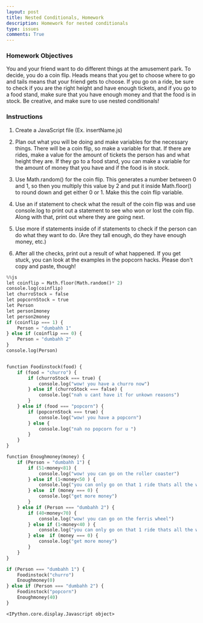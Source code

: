 ```yaml
---
layout: post
title: Nested Conditionals, Homework
description: Homework for nested conditionals
type: issues
comments: True
---
```


### Homework Objectives

You and your friend want to do different things at the amusement park. To decide, you do a coin flip. Heads means that you get to choose where to go and tails means that your friend gets to choose. If you go on a ride, be sure to check if you are the right height and have enough tickets, and if you go to a food stand, make sure that you have enough money and that the food is in stock. Be creative, and make sure to use nested conditionals!

### Instructions

1) Create a JavaScript file (Ex. insertName.js)

2) Plan out what you will be doing and make variables for the necessary things. There will be a coin flip, so make a variable for that. If there are rides, make a value for the amount of tickets the person has and what height they are. If they go to a food stand, you can make a variable for the amount of money that you have and if the food is in stock.

3) Use Math.random() for the coin flip. This generates a number between 0 and 1, so then you multiply this value by 2 and put it inside Math.floor() to round down and get either 0 or 1. Make this the coin flip variable.

4) Use an if statement to check what the result of the coin flip was and use console.log to print out a statement to see who won or lost the coin flip. Along with that, print out where they are going next.

5) Use more if statements inside of if statements to check if the person can do what they want to do. (Are they tall enough, do they have enough money, etc.)

6) After all the checks, print out a result of what happened. If you get stuck, you can look at the examples in the popcorn hacks. Please don't copy and paste, though! 



```python
%%js
let coinflip = Math.floor(Math.random()* 2)
console.log(coinflip)
let churroStock = false
let popcornStock = true
let Person
let person1money 
let person2money 
if (coinflip === 1) {
    Person = "dumbahh 1"
} else if (coinflip === 0) {
    Person = "dumbahh 2"
}
console.log(Person)


function Foodinstock(food) {
    if (food = "churro") {
        if (churroStock === true) {
            console.log("wow! you have a churro now")
        } else if (churroStock === false) {
            console.log("nah u cant have it for unkown reasons")
        }
    } else if (food === "popcorn") {
        if (popcornStock === true) {
            console.log("wow! you have a popcorn")
        } else {
            console.log("nah no popcorn for u ")
        }
    } 
}

function Enoughmoney(money) {
    if (Person = "dumbahh 1") {
        if (51<money<81) {
            console.log("wow! you can go on the roller coaster")
        } else if (1<money<50 ) {
            console.log("you can only go on that 1 ride thats all the way in the back of the park and is 500 years old")
        } else  if (money === 0) {
            console.log("get more money")
        }
    } else if (Person === "dumbahh 2") {
        if (40<money<70) {
            console.log("wow! you can go on the ferris wheel")
        } else if (1<money<40 ) {
            console.log("you can only go on that 1 ride thats all the way in the back of the park and is 500 years old")
        } else  if (money === 0) {
            console.log("get more money")
        }
    }
}

if (Person === "dumbahh 1") {
    Foodinstock("churro")
    Enoughmoney(0)
} else if (Person === "dumbahh 2") {
    Foodinstock("popcorn")
    Enoughmoney(40)
}


```


    <IPython.core.display.Javascript object>

